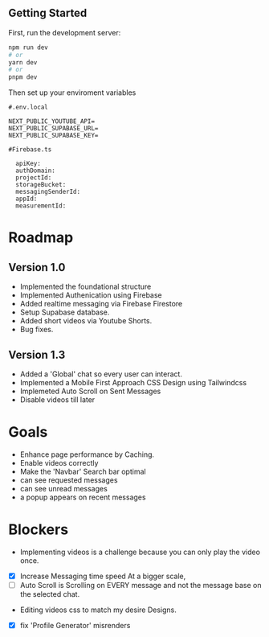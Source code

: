## Getting Started

First, run the development server:

```bash
npm run dev
# or
yarn dev
# or
pnpm dev
```

Then set up your enviroment variables

```
#.env.local

NEXT_PUBLIC_YOUTUBE_API=
NEXT_PUBLIC_SUPABASE_URL=
NEXT_PUBLIC_SUPABASE_KEY=

```

```
#Firebase.ts

  apiKey:
  authDomain:
  projectId:
  storageBucket:
  messagingSenderId:
  appId:
  measurementId:
```

# Roadmap

## Version 1.0

- Implemented the foundational structure
- Implemented Authenication using Firebase
- Added realtime messaging via Firebase Firestore
- Setup Supabase database.
- Added short videos via Youtube Shorts.
- Bug fixes.

## Version 1.3

- Added a 'Global' chat so every user can interact.
- Implemented a Mobile First Approach CSS Design using Tailwindcss
- Implemeted Auto Scroll on Sent Messages
- Disable videos till later

# Goals

- Enhance page performance by Caching.
- Enable videos correctly
- Make the 'Navbar' Search bar optimal
- can see requested messages
- can see unread messages
- a popup appears on recent messages

# Blockers

- Implementing videos is a challenge because you can only play the video once.
- [x] Increase Messaging time speed At a bigger scale,
- [ ] Auto Scroll is Scrolling on EVERY message and not the message base on the selected chat.
- Editing videos css to match my desire Designs.
- [x] fix 'Profile Generator' misrenders
